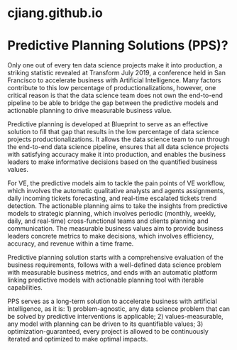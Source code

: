 # cjiang.github.io
# Predictive Planning Solutions (PPS)?

Only one out of every ten data science projects make it into production, a striking statistic revealed at Transform July 2019, a conference held in San Francisco to accelerate business with Artificial Intelligence. Many factors contribute to this low percentage of productionalizations, however, one critical reason is that the data science team does not own the end-to-end pipeline to be able to bridge the gap between the predictive models and actionable planning to drive measurable business value. 

Predictive planning is developed at Blueprint to serve as an effective solution to fill that gap that results in the low percentage of data science projects productionalizations. It allows the data science team to run through the end-to-end data science pipeline, ensures that all data science projects with satisfying accuracy make it into production, and enables the business leaders to make informative decisions based on the quantified business values. 

For VE, the predictive models aim to tackle the pain points of VE workflow, which involves the automatic qualitative analysts and agents assignments, daily incoming tickets forecasting, and real-time escalated tickets trend detection. The actionable planning aims to take the insights from predictive models to strategic planning, which involves periodic (monthly, weekly, daily, and real-time) cross-functional teams and clients planning and communication. The measurable business values aim to provide business leaders concrete metrics to make decisions, which involves efficiency, accuracy, and revenue within a time frame. 

Predictive planning solution starts with a comprehensive evaluation of the business requirements, follows with a well-defined data science problem with measurable business metrics, and ends with an automatic platform linking predictive models with actionable planning tool with iterable capabilities. 

PPS serves as a long-term solution to accelerate business with artificial intelligence, as it is: 1) problem-agnostic, any data science problem that can be solved by predictive interventions is applicable; 2) values-measurable, any model with planning can be driven to its quantifiable values; 3) optimization-guaranteed, every project is allowed to be continuously iterated and optimized to make optimal impacts. 
